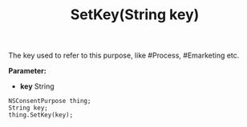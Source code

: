 ﻿---
uid: crmscript_ref_NSConsentPurpose_SetKey
title: SetKey(String key)
intellisense: NSConsentPurpose.SetKey
keywords: NSConsentPurpose, GetKey
so.topic: reference
---

The key used to refer to this purpose, like #Process, #Emarketing etc.

**Parameter:** 
 - **key** String

```crmscript
NSConsentPurpose thing;
String key;
thing.SetKey(key);
```

